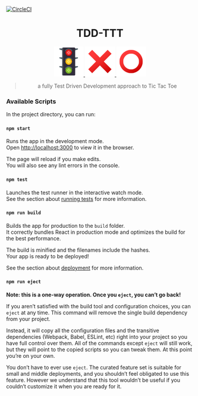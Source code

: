 [![CircleCI](https://circleci.com/gh/glippi/TDD-TTT/tree/master.svg?style=svg)](https://circleci.com/gh/glippi/TDD-TTT/tree/master)

<div align="center">
<h1>TDD-TTT</h1>

<a href="https://www.joypixels.com/emoji/1f6a6">
  <img
    height="80"
    width="80"
    alt="vertical_traffic_light"
    src="https://github.com/glippi/TDD-TTT/blob/master/other/semaphore.png"
   />
</a>

<a href="https://www.joypixels.com/emoji/274c">
  <img
    height="80"
    width="80"
    alt="cross_mark"
    src="https://github.com/glippi/TDD-TTT/blob/master/other/x.png"
   />
</a>

<a href="https://www.joypixels.com/emoji/2b55">
  <img
    height="80"
    width="80"
    alt="hollow_red_circle"
    src="https://github.com/glippi/TDD-TTT/blob/master/other/o.png"
   />
</a>

>a fully Test Driven Development approach to Tic Tac Toe
</div>

### Available Scripts

In the project directory, you can run:

#### `npm start`

Runs the app in the development mode.<br>
Open [http://localhost:3000](http://localhost:3000) to view it in the browser.

The page will reload if you make edits.<br>
You will also see any lint errors in the console.

#### `npm test`

Launches the test runner in the interactive watch mode.<br>
See the section about [running tests](https://facebook.github.io/create-react-app/docs/running-tests) for more information.

#### `npm run build`

Builds the app for production to the `build` folder.<br>
It correctly bundles React in production mode and optimizes the build for the best performance.

The build is minified and the filenames include the hashes.<br>
Your app is ready to be deployed!

See the section about [deployment](https://facebook.github.io/create-react-app/docs/deployment) for more information.

#### `npm run eject`

**Note: this is a one-way operation. Once you `eject`, you can’t go back!**

If you aren’t satisfied with the build tool and configuration choices, you can `eject` at any time. This command will remove the single build dependency from your project.

Instead, it will copy all the configuration files and the transitive dependencies (Webpack, Babel, ESLint, etc) right into your project so you have full control over them. All of the commands except `eject` will still work, but they will point to the copied scripts so you can tweak them. At this point you’re on your own.

You don’t have to ever use `eject`. The curated feature set is suitable for small and middle deployments, and you shouldn’t feel obligated to use this feature. However we understand that this tool wouldn’t be useful if you couldn’t customize it when you are ready for it.
